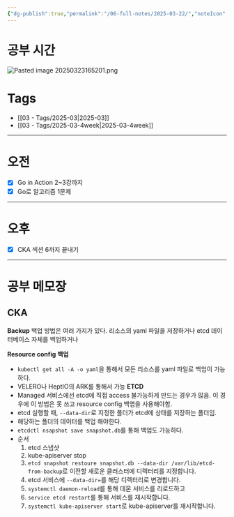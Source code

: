 ```yaml
---
{"dg-publish":true,"permalink":"/06-full-notes/2025-03-22/","noteIcon":""}
---
```


# 공부 시간
![Pasted image 20250323165201.png](/img/user/image/Pasted%20image%2020250323165201.png)
# Tags
- [[03 - Tags/2025-03\|2025-03]]
- [[03 - Tags/2025-03-4week\|2025-03-4week]]

---
# 오전
- [x] Go in Action 2~3강까지
- [x] Go로 알고리즘 1문제
---
# 오후
- [x] CKA 섹션 6까지 끝내기

---
# 공부 메모장
## CKA
**Backup**
백업 방법은 여러 가지가 있다. 리소스의 yaml 파일을 저장하거나 etcd 데이터베이스 자체를 백업하거나

**Resource config 백업**
- `kubectl get all -A -o yaml`을 통해서 모든 리소스를 yaml 파일로 백업이 가능하다.
- VELERO나 HeptIO의 ARK를 통해서 가능
**ETCD**
- Managed 서비스에선 etcd에 직접 access 불가능하게 만드는 경우가 많음. 이 경우에 이 방법은 못 쓰고 resource config 백엽을 사용해야함.
- etcd 실행할 때, `--data-dir`로 지정한 폴더가 etcd에 상태를 저장하는 폴더임.
- 해당하는 폴더의 데이터를 백업 해야한다.
- `etcdctl nsapshot save snapshot.db`를 통해 백업도 가능하다.
- 순서
	1. etcd 스냅샷
	2. kube-apiserver stop
	3. `etcd snapshot restoure snapshot.db --data-dir /var/lib/etcd-from-backup`로 이전할 새로운 클러스터에 디렉터리를 지정합니다.
	4. etcd 서비스에 `--data-dir=`를 해당 디렉터리로 변경합니다.
	5. `systemctl daemon-reload`를 통해 데몬 서비스를 리로드하고
	6. `service etcd restart`를 통해 서비스를 재시작합니다.
	7. `systemctl kube-apiserver start`로 kube-apiserver를 재시작합니다.